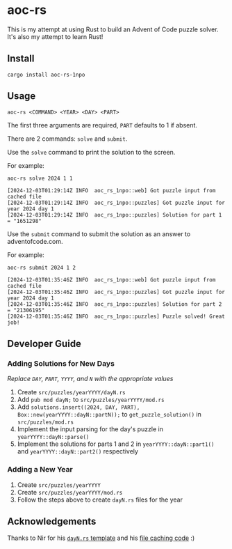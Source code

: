 # aoc-rs
This is my attempt at using Rust to build an Advent of Code puzzle solver. It's also my attempt to learn Rust!

## Install
```console
cargo install aoc-rs-1npo
```

## Usage
```console
aoc-rs <COMMAND> <YEAR> <DAY> <PART>
```

The first three arguments are required, `PART` defaults to 1 if absent.

There are 2 commands: `solve` and `submit`.

Use the `solve` command to print the solution to the screen.

For example:

```console
aoc-rs solve 2024 1 1
```
```console
[2024-12-03T01:29:14Z INFO  aoc_rs_1npo::web] Got puzzle input from cached file
[2024-12-03T01:29:14Z INFO  aoc_rs_1npo::puzzles] Got puzzle input for year 2024 day 1
[2024-12-03T01:29:14Z INFO  aoc_rs_1npo::puzzles] Solution for part 1 = "1651298"
```

Use the `submit` command to submit the solution as an answer to adventofcode.com.

For example:

```console
aoc-rs submit 2024 1 2
```
```console
[2024-12-03T01:35:46Z INFO  aoc_rs_1npo::web] Got puzzle input from cached file
[2024-12-03T01:35:46Z INFO  aoc_rs_1npo::puzzles] Got puzzle input for year 2024 day 1
[2024-12-03T01:35:46Z INFO  aoc_rs_1npo::puzzles] Solution for part 2 = "21306195"
[2024-12-03T01:35:46Z INFO  aoc_rs_1npo::puzzles] Puzzle solved! Great job!
```

## Developer Guide

### Adding Solutions for New Days
*Replace `DAY`, `PART`, `YYYY`, and `N` with the appropriate values*

1. Create `src/puzzles/yearYYYY/dayN.rs`
2. Add `pub mod dayN;` to `src/puzzles/yearYYYY/mod.rs`
3. Add `solutions.insert((2024, DAY, PART), Box::new(yearYYYY::dayN::partN));` to `get_puzzle_solution()` in `src/puzzles/mod.rs` 
4. Implement the input parsing for the day's puzzle in `yearYYYY::dayN::parse()`
5. Implement the solutions for parts 1 and 2 in `yearYYYY::dayN::part1()` and `yearYYYY::dayN::part2()` respectively

### Adding a New Year
1. Create `src/puzzles/yearYYYY`
2. Create `src/puzzles/yearYYYY/mod.rs`
3. Follow the steps above to create `dayN.rs` files for the year

## Acknowledgements
Thanks to Nir for his [`dayN.rs` template](https://github.com/quicknir/advent_rust/blob/main/advent_2023/src/bin/template.rs) and his [file caching code](https://github.com/quicknir/advent_rust/blob/e514ea70c66cb7359c00dbd8de0c1afe425d8aec/utils/src/file_utils.rs) :)